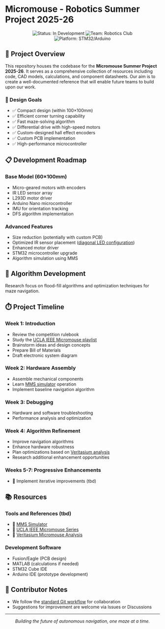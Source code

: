 # Micromouse - Robotics Summer Project 2025-26

<div align="center">
  <img src="https://img.shields.io/badge/Status-In%20Development-yellow" alt="Status: In Development">
  <img src="https://img.shields.io/badge/Team-Robotics%20Club-blue" alt="Team: Robotics Club">
  <img src="https://img.shields.io/badge/Platform-STM32/Arduino-orange" alt="Platform: STM32/Arduino">
</div>

## 🤖 Project Overview

This repository houses the codebase for the **Micromouse Summer Project 2025-26**. It serves as a comprehensive collection of resources including code, CAD models, calculations, and component datasheets. Our aim is to create a well-documented reference that will enable future teams to build upon our work.

### 🎯 Design Goals

- ✅ Compact design (within 100×100mm)
- ✅ Efficient corner turning capability
- ✅ Fast maze-solving algorithm
- ✅ Differential drive with high-speed motors
- ✅ Custom-designed hall effect encoders
- ✅ Custom PCB implementation
- ✅ High-performance microcontroller

## 📋 Development Roadmap

### Base Model (60×100mm)
- Micro-geared motors with encoders
- IR LED sensor array
- L293D motor driver
- Arduino Nano microcontroller
- IMU for orientation tracking
- DFS algorithm implementation

### Advanced Features
- Size reduction (potentially with custom PCB)
- Optimized IR sensor placement ([diagonal LED configuration](https://www.youtube.com/watch?v=VAvPl1eCIEA))
- Enhanced motor driver
- STM32 microcontroller upgrade
- Algorithm simulation using MMS

## 🧠 Algorithm Development
Research focus on flood-fill algorithms and optimization techniques for maze navigation.

## ⏱️ Project Timeline

### Week 1: Introduction
- Review the competition rulebook
-  Study the [UCLA IEEE Micromouse playlist](https://youtube.com/playlist?list=PLAWsHzw_h0iiPIaGyXAr44G0XfHfyjOe7)
-  Brainstorm ideas and design concepts
-  Prepare Bill of Materials
-  Draft electronic system diagram

### Week 2: Hardware Assembly
-  Assemble mechanical components
-  Learn [MMS simulator](https://github.com/mackorone/mms) operation
-  Implement baseline navigation algorithm

### Week 3: Debugging
-  Hardware and software troubleshooting
-  Performance analysis and optimization

### Week 4: Algorithm Refinement
-  Improve navigation algorithms
-  Enhance hardware robustness
-  Plan optimizations based on [Veritasium analysis](https://www.youtube.com/watch?v=ZMQbHMgK2rw)
-  Research additional enhancement opportunities

### Weeks 5-7: Progressive Enhancements
- 🔄 Implement iterative improvements (tbd)

## 📚 Resources

### Tools and References (tbd)
- 🔵 [MMS Simulator](https://github.com/mackorone/mms)
- 🎥 [UCLA IEEE Micromouse Series](https://youtube.com/playlist?list=PLAWsHzw_h0iiPIaGyXAr44G0XfHfyjOe7)
- 🧮 [Veritasium Micromouse Analysis](https://www.youtube.com/watch?v=ZMQbHMgK2rw)

### Development Software
-  Fusion/Eagle (PCB design)
-  MATLAB (calculations if needed)
-  STM32 Cube IDE
-  Arduino IDE (prototype development)


## 🤝 Contributor Notes
- We follow the [standard Git workflow](https://www.geeksforgeeks.org/git-workflows-with-open-source-collaboration/) for collaboration
- Suggestions for improvement are welcome via Issues or Discussions

---

<div align="center">
  <i>Building the future of autonomous navigation, one maze at a time.</i>
</div>

